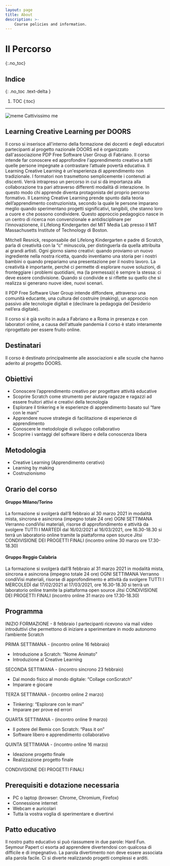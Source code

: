 ```yaml
---
layout: page
title: About
description: >-
    Course policies and information.
---
```


# Il Percorso
{:.no_toc}

## Indice
{: .no_toc .text-delta }

1. TOC
{:toc}

---

![meme Cattivissimo me]({{site.baseurl}}/assets/images/D795BB78-6DF0-4E85-A95F-7C018CD2B8A4.jpeg)

## Learning Creative Learning per DOORS

Il corso si inserisce all'interno della formazione dei docenti e degli educatori partecipanti al progetto nazionale DOORS ed è organizzato dall'associazione PDP Free Software User Group di Fabriano. Il corso intende far conoscere ed approfondire l'apprendimento creativo a tutti quelle persone impegnate a contrastare l’attuale povertà educativa. 
Il Learning Creative Learning è un'esperienza di apprendimento non tradizionale. I formatori non trasmettono semplicemente i contenuti ai discenti. Verrà intrapreso un percorso in cui si dà importanza alla collaborazione tra pari attraverso differenti modalità di interazione. In questo modo chi apprende diventa protagonista del proprio percorso formativo. 
Il Learning Creative Learning prende spunto dalla teoria dell’apprendimento costruzionista, secondo la quale le persone imparano meglio quando sperimentano progetti significativi, tangibili, che stanno loro a cuore e che possono condividere. Questo approccio pedagogico nasce in un centro di ricerca non convenzionale e antidisciplinare per l’innovazionene, il Lifelong Kindergarten del MIT Media Lab presso il MIT Massachusetts Institute of Technology di Boston. 

Mitchell Resnick, responsabile del Lifelong Kindergarten e padre di Scratch, parla di creatività con la “c” minuscola, per distinguerla da quella attribuita ai grandi artisti. Ogni giorno siamo creativi: quando proviamo un nuovo ingrediente nella nostra ricetta, quando inventiamo una storia per i nostri bambini o quando prepariamo una presentazione per il nostro lavoro. La creatività è importante, perché ci permette di esplorare nuove soluzioni, di fronteggiare i problemi quotidiani, ma (la premessa)( è sempre la stessa: ci deve essere condivisione. Quando si condivide e si riflette su quello che si realizza si generano nuove idee, nuovi scenari. 

Il PDP Free Software User Group intende diffondere, attraverso una comunità educante, una cultura del costruire (making), un approccio non passivo alle tecnologie digitali e (declinare la pedagogia del Desiderio nell’era digitale). 

Il corso si è già svolto in aula a Fabriano e a Roma in presenza e con laboratori online, a causa dell'attuale pandemia il corso è stato interamente riprogettato per essere fruito online.


## Destinatari 
Il corso è destinato principalmente alle associazioni e alle scuole che hanno aderito al progetto DOORS.

## Obiettivi
- Conoscere l’apprendimento creativo per progettare attività educative
- Scoprire Scratch come strumento per aiutare ragazze e ragazzi ad essere fruitori attivi e creativi della tecnologia
- Esplorare il tinkering e le esperienze di apprendimento basato sul “fare con le mani”
- Apprendere nuove strategie di facilitazione di esperienze di apprendimento
- Conoscere le metodologie di sviluppo collaborativo
- Scoprire i vantaggi del software libero e della conoscenza libera

## Metodologia
- Creative Learning (Apprendimento cerativo)
- Learning by making 
- Costruzionismo

## Orario del corso

#### Gruppo Milano/Torino
La formazione si svolgerà dall’8 febbraio al 30 marzo 2021 in modalità mista, sincrona e
asincrona (impegno totale 24 ore)
OGNI SETTIMANA Verranno condiVisi materiali, risorse di approfondimento e attività da svolgere
TUTTI I MARTEDÌ dal 16/02/2021 al 16/03/2021, ore 16.30-18.30 si terrà un laboratorio online tramite la piattaforma open source Jitsi 
CONDIVISIONE DEI PROGETTI FINALI (incontro online 30 marzo ore 17.30-18.30)

#### Gruppo Reggio Calabria
La formazione si svolgerà dall’8 febbraio al 31 marzo 2021 in modalità mista, sincrona e
asincrona (impegno totale 24 ore)
OGNI SETTIMANA Verranno condiVisi materiali, risorse di approfondimento e attività da svolgere
TUTTI I MERCOLEDÌ dal 17/02/2021 al 17/03/2021, ore 16.30-18.30 si terrà un laboratorio online tramite la piattaforma open source Jitsi 
CONDIVISIONE DEI PROGETTI FINALI (incontro online 31 marzo ore 17.30-18.30)

## Programma

INIZIO FORMAZIONE - 8 febbraio
I partecipanti ricevono via mail video introduttivi che permettono di iniziare a sperimentare in modo autonomo l’ambiente Scratch

PRIMA SETTIMANA - (incontro online 16 febbraio)
- Introduzione a Scratch: “Nome Animato”
- Introduzione al Creative Learning

SECONDA SETTIMANA - (incontro sincrono 23 febbraio)
- Dal mondo fisico al mondo digitale: “Collage conScratch”
- Imparare e giocare

TERZA SETTIMANA - (incontro online 2 marzo)
- Tinkering: “Esplorare con le mani”
- Imparare per prove ed errori

QUARTA SETTIMANA - (incontro online 9 marzo)
- Il potere del Remix con Scratch: “Pass it on”
- Software libero e apprendimento collaborativo

QUINTA SETTIMANA - (incontro online 16 marzo)
- Ideazione progetto finale
- Realizzazione progetto finale

CONDIVISIONE DEI PROGETTI FINALI

## Prerequisiti e dotazione necessaria
- PC o laptop (browser: Chrome, Chromium, Firefox)
- Connessione internet
- Webcam e auricolari
- Tutta la vostra voglia di sperimentare e divertirvi

## Patto educativo
Il nostro patto educativo si può riassumere in due parole: Hard Fun. Seymour Papert ci esorta ad apprendere divertendosi con qualcosa di difficile e di impegnativo. La parola divertimento non deve essere associata alla parola facile. Ci si diverte realizzando progetti complessi e arditi. 
